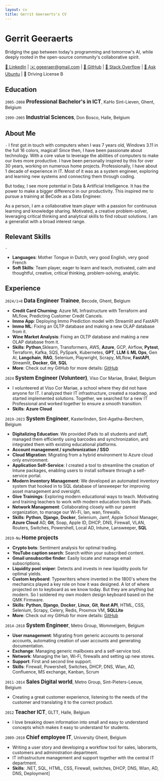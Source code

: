 ```yaml
---
layout: cv
title: Gerrit Geeraerts's CV
---
```


# Gerrit Geeraerts
Bridging the gap between today's programming and tomorrow's AI, while deeply rooted in the open-source community's collaborative spirit.  

<div id="webaddress">
  <a href="https://www.linkedin.com/in/gerrit-geeraerts/" target="_blank">🔗 LinkedIn</a> |
  <a href="mailto:ggeeraer@gmail.com" target="_blank">✉️ ggeeraer@gmail.com</a> |
  <a href="https://github.com/GerritGeeraerts" target="_blank">🔗 GitHub</a> |
  <a href="https://stackoverflow.com/users/10213635/gerrit-geeraerts?tab=profile" target="_blank">🔗 Stack Overflow</a> |
  <a href="https://askubuntu.com/users/1097288/gerrit-geeraerts?tab=profile" target="_blank">🔗 Ask Ubuntu</a> |
  🪪 Driving License B
</div>

## Education
`2005-2008` <span style="font-size:1.2em;">**Professional Bachelor's in ICT**</span>, KaHo Sint-Lieven, Ghent, Belgium

`1999-2005` <span style="font-size:1.2em;">**Industrial Sciences**</span>, Don Bosco, Halle, Belgium

## About Me
`-`
I first got in touch with computers when I was 7 years old, Windows 3.11 in the full 16 colors, magical! Since then, 
I have been passionate about technology. With a core value to leverage the abilities of computers to make our lives more 
productive. I have been personally inspired by this for over 30 years, working on numerous home projects. 
Professionally, I have about 1 decade of experience in IT. Most of it was as a system engineer, exploring and learning 
new systems and connecting them through coding. 

But today, I see more potential in Data & Artificial Intelligence. It has the power to make a bigger difference in our 
productivity. This inspired me to pursue a training at BeCode as a Data Engineer.

As a person, I am a collaborative team player with a passion for continuous learning and knowledge sharing. 
Motivated, a creative problem-solver, leveraging critical thinking and analytical skills to find robust solutions. 
I am a generalist with a broad interest range.

[//]: # (My goal now is to grow and apply my technical expertise as a Data Engineer to build robust **LLM** & MLops pipeline )
[//]: # (solutions that leverage the capabilities of Artificial Intelligence.)

## Relevant Skills
`-`
- **Languages**: Mother Tongue in Dutch, very good English, very good French
- **Soft Skills**: 	Team player, eager to learn and teach, motivated, calm and thoughtful, creative, critical thinking, problem-solving, analytic.

## Experience
`2024/1>8` <span style="font-size:1.2em;">**Data Engineer Trainee**</span>, Becode, Ghent, Belgium
- **Credit Card Churning**: Azure ML Infrastructure with Terraform and MLflow, Predicting Customer Credit Cancels.
- **Immo App**: Deploying Immo Prediction model with Streamlit and FastAPI
- **Immo ML**: Fixing an OLTP database and making a new OLAP database from it.
- **Wine Market Analysis**: Fixing an OLTP database and making a new OLAP database from it.
- **Skills**: **Python**,Sklearn, Transformers, AWS, **Azure**, GCP, Airflow, **Pytest**, 
Terraform, Kafka, SQS, PySpark, Kubernetes, **GPT**, **LLM** & **ML Ops**, Gen AI, **Langchain**, **RAG**, Selenium, 
Playwright, Scrapy, MLflow, **FastAPI**, Streamlit, **Docker**, **Git**, **SQL**
- **More**: Check out my GitHub for more details: [GitHub](https://github.com/GerritGeeraerts)

`2024` <span style="font-size:1.2em;">**System Engineer (Volunteer)**</span>, Viso Cor Mariae, Brakel, Belgium
- I volunteered at Viso Cor Mariae, a school where they did not have anyone for IT. I analyzed their IT infrastructure, created a roadmap, and started implemented solutions. Together, we searched for a new IT Professional and worked together to ensure a smooth transition. 
- **Skills**: **Azure Cloud**

`2019-2023` <span style="font-size:1.2em;">**System Engineer**</span>, Kasterlinden, Sint-Agatha-Berchem, Belgium
- **Digitalizing Education**: We provided iPads to all students and staff, managed them efficiently using barcodes and synchronization, and integrated them with existing educational platforms.
- **Account management / synchronization / SSO**
- **Cloud Migration**: Migrating from a hybrid environment to Azure cloud only environment.
- **Application Self-Service**: I created a tool to streamline the creation of Intune packages, enabling users to install software through a self-service portal.
- **Modern Inventory Management**: We developed an automated inventory system that hooked in to SQL database of lansweeper for improving asset management and oversight.
- **Give Trainings**: Exploring modern educational ways to teach. Motivating and training teachers to work with modern education tools like iPads.
- **Network Management**: Collaborating closely with our parent organization, to manage our Wi-Fi, lan, wan, firewalls.
- **Skills**: **Python**, **Django**, **Docker**, Selenium, Jamf, Apple School Manager, **Azure Cloud** AD, **Git**, Soap, 
Apple ID, DHCP, DNS, Firewall, VLAN, Routers, Switches, Powershell, Local AD, Intune, Lansweeper, **SQL**

`2019-Nu` <span style="font-size:1.2em;">**Home projects**</span>
- **Crypto bots**: Sentiment analysis for optimal trading.
- **YouTube caption search**: Search within your subscribed content.
- **Gmail unsubscribe finder**: Easily locate and manage email subscriptions.
- **Liquidity pool sniper**: Detects and invests in new liquidity pools for optimal yields.
- **Custom keyboard**: Typewriters where invented in the 1800's where the mechanics played a key role on how it was designed. A lot of where projected on to keyboard as we know today. But they are anything but modern. So I soldered my own modern design keyboard based on the QMK Firmware.
- **Skills**: **Python**, **Django**, **Docker**, **Linux**, **Git**, **Rest API**, HTML, CSS, Selenium, Scrapy, Celery, Redis, 
Proxmox VM, **SQLLite**
- **More**: Check out my GitHub for more details: [GitHub](https://github.com/GerritGeeraerts)

`2014-2018` <span style="font-size:1.2em;">**System Engineer**</span>, Metro Group, Wommelgem, Belgium  
- **User management**: Migrating from generic accounts to personal accounts, automating creation of user accounts and generating documentation. 
- **Exchange**: Managing generic mailboxes and a self-service tool.
- **Network**: Managing the lan, Wi-Fi, firewalls and setting up new stores.
- **Support**: First and second line support.
- **Skills**: Firewall, Powershell, Switches, DHCP, DNS, Wlan, AD, Confluence, MS exchange, Kanban, Scrum

`2011-2014` <span style="font-size:1.2em;">**Sales Digital world**</span>, Metro Group, Sint-Pieters-Leeuw, Belgium  
- Creating a great customer experience, listening to the needs of the customer and translating it to the correct product.

`2012` <span style="font-size:1.2em;">**Teacher ICT**</span>, GLTT, Halle, Belgium  
- I love breaking down information into small and easy to understand concepts which makes it easy to understand for students.

`2009-2010` <span style="font-size:1.2em;">**Chief employee IT**</span>, University Ghent, Belgium  
- Writing a user story and developing a workflow tool for sales, laborants, customers and administration department.
- IT infrastructure management and support together with the central IT department. 
- **Skills**: .NET, SQL, HTML, CSS, Firewall, switches, DHCP, DNS, Wlan, AD, DNS, Deployment]

<!-- ### Footer

Last updated: May 2013 -->
 
